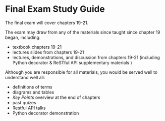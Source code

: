 # Final Exam Study Guide

The final exam will cover chapters 19-21.

The exam may draw from any of the materials since taught since chapter 19 began, including:
* textbook chapters 19-21
* lectures slides from chapters 19-21
* lectures, demonstrations, and discussion from chapters 19-21 (including Python decorator & ReSTful API supplementary materials )

Although you are responsible for all materials, you would be served well to understand well all:
* definitions of terms
* diagrams and tables
* *Key Points* overview at the end of chapters
* past quizes
* Restful API talks
* Python decorator demonstration
